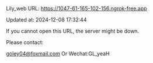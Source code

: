 Lily_web URL: https://1047-61-165-102-156.ngrok-free.app

Updated at: 2024-12-08 17:32:44

If you cannot open this URL, the server might be down.

Please contact: 

goley04@foxmail.com Or Wechat:GL_yeaH